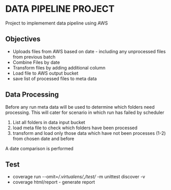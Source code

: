 # DATA PIPELINE PROJECT

Project to implemement data pipeline using AWS

## Objectives

- Uploads files from AWS based on date - including  any unprocessed files from previous batch
- Combine Files by date
- Transform files by adding additional column
- Load file to AWS output bucket
- save list of processed files to meta data

## Data Processing

Before any run meta data will be used to determine which folders need processing. This will cater for scenario in which run has failed by scheduler

1. List all folders in data input bucket
2. load meta file to check which folders have been processed
3. transform and load only those data which have not been processes (1-2) from chosen date and before

A date comparison is performed

## Test

- coverage run --omit=*/.virtualens/*,*/test/* -m unittest discover -v
- coverage html/report - generate report
